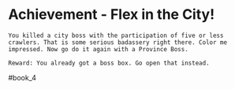 # Achievement - Flex in the City!
```
You killed a city boss with the participation of five or less crawlers. That is some serious badassery right there. Color me impressed. Now go do it again with a Province Boss.

Reward: You already got a boss box. Go open that instead.
```



#book_4